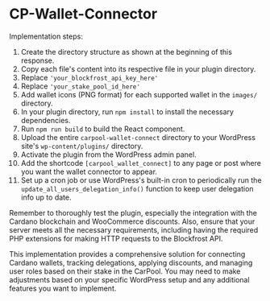 # CP-Wallet-Connector

Implementation steps:

1. Create the directory structure as shown at the beginning of this response.
2. Copy each file's content into its respective file in your plugin directory.
3. Replace `'your_blockfrost_api_key_here'` 
4. Replace `'your_stake_pool_id_here'` 
5. Add wallet icons (PNG format) for each supported wallet in the `images/` directory.
6. In your plugin directory, run `npm install` to install the necessary dependencies.
7. Run `npm run build` to build the React component.
8. Upload the entire `carpool-wallet-connect` directory to your WordPress site's `wp-content/plugins/` directory.
9. Activate the plugin from the WordPress admin panel.
10. Add the shortcode `[carpool_wallet_connect]` to any page or post where you want the wallet connector to appear.
11. Set up a cron job or use WordPress's built-in cron to periodically run the `update_all_users_delegation_info()` function to keep user delegation info up to date.


Remember to thoroughly test the plugin, especially the integration with the Cardano blockchain and WooCommerce discounts. Also, ensure that your server meets all the necessary requirements, including having the required PHP extensions for making HTTP requests to the Blockfrost API.

This implementation provides a comprehensive solution for connecting Cardano wallets, tracking delegations, applying discounts, and managing user roles based on their stake in the CarPool. You may need to make adjustments based on your specific WordPress setup and any additional features you want to implement.
